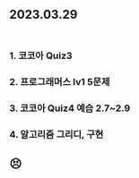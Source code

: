 ## 2023.03.29<br/><br/>

### 1. 코코아 Quiz3
### 2. 프로그래머스 lv1 5문제
### 3. 코코아 Quiz4 예습 2.7~2.9
### 4. 알고리즘 그리디, 구현



## 😣
